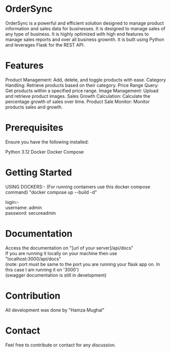 # OrderSync


OrderSync is a powerful and efficient solution designed to manage product information and sales data for businesses. It is designed to manage sales of any type of business. It is highly optimized with high end features to manage sales reports and over all business grownth. It is built using Python and leverages Flask for the REST API.

# Features

Product Management: Add, delete, and toggle products with ease.
Category Handling: Retrieve products based on their category.
Price Range Query: Get products within a specified price range.
Image Management: Upload and retrieve product images.
Sales Growth Calculation: Calculate the percentage growth of sales over time.
Product Sale Monitor: Monitor products sales and growth.

# Prerequisites
Ensure you have the following installed:

Python 3.12
Docker
Docker Compose

# Getting Started

USING DOCKERS:-
(For running containers use this docker compose command)
"docker compose up --build -d"

login:-
<br>
username: admin <br>
password: secureadmin

# Documentation
Access the documentation on "[url of your server]/api/docs" <br>
If you are running it locally on your machine then use "localhost:3000/api/docs" <br> 
(note: port must be same to the port you are running your flask app on. In this case I am running it on '3000')
<br>
(swagger documentation is still in development)

# Contribution
All development was done by "Hamza Mughal"

# Contact
Feel free to contribute or contact for any discussion.
